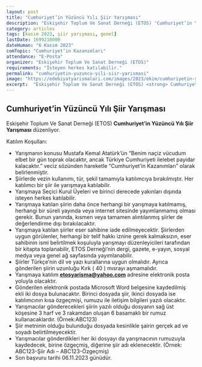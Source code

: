 ```yaml
---
layout: post
title: "Cumhuriyet’in Yüzüncü Yılı Şiir Yarışması"
description: "Eskişehir Toplum Ve Sanat Derneği (ETOS) 'Cumhuriyet’in Yüzüncü Yılı Şiir Yarışması' düzenliyor."
category: articles
tags: [kasım 2023, şiir yarışması, genel]
lastDate: 1699218000
dateHuman: "6 Kasım 2023"
comTopic: "Cumhuriyet’in Kazanımları"
attendance: "E-Posta"
organizer: "Eskişehir Toplum Ve Sanat Derneği (ETOS)"
requirements: "İsteyen herkes katılabilir."
permalink: "cumhuriyetin-yuzuncu-yili-siir-yarismasi"
image: "https://edebiyatyarismalari.com/images/2023/ekim/cumhuriyetin-yuzuncu-yili-siir-yarismasi.jpg"
excerpt:  "Eskişehir Toplum Ve Sanat Derneği (ETOS) <strong> Cumhuriyet’in Yüzüncü Yılı Şiir Yarışması </strong> düzenliyor."
---
```


## Cumhuriyet’in Yüzüncü Yılı Şiir Yarışması
Eskişehir Toplum Ve Sanat Derneği (ETOS) **Cumhuriyet’in Yüzüncü Yılı Şiir Yarışması** düzenliyor.  

Katılım Koşulları:
- Yarışmanın konusu Mustafa Kemal Atatürk’ün “Benim naçiz vücudum elbet bir gün toprak olacaktır, ancak Türkiye Cumhuriyeti ilelebet payidar kalacaktır.” veciz sözünden hareketle “Cumhuriyet’in Kazanımları” olarak belirlenmiştir.
- Şiirlerde vezin kullanımı, tür, şekil tamamıyla katılımcıya bırakılmıştır. Her katılımcı bir şiir ile yarışmaya katılabilir.
- Yarışmaya Seçici Kurul Üyeleri ve birinci derecede yakınları dışında isteyen herkes katılabilir.
- Yarışmaya katılan şiirin daha önce herhangi bir yarışmaya katılmamış, herhangi bir süreli yayında veya internet sitesinde yayımlanmamış olması gerekir. Bunun yanında, kısmen veya tamamen alıntılanmış şiirler de değerlendirme dışı bırakılacaktır.
- Yarışmaya katılan şiirler eser sahibine iade edilmeyecektir. Şiirlerden uygun görülenler, herhangi bir telif hakkı iznine gerek kalmaksızın, eser sahibinin ismi belirtilmek koşuluyla yarışmayı düzenleyicileri tarafından bir kitapta toplanabilir, ETOS Derneği’nin dergi, gazete, e-yayın, sosyal medya veya genel ağ sayfasında yayımlanabilir.
- Şiirler Türkçe’nin dil ve yazı kurallarına uygun olmalıdır. Ayrıca gönderilen şiirin uzunluğu Kırk ( 40 ) mısrayı aşmamalıdır.
- Yarışmaya katılım **etosyarisma@yahoo.com** adresine elektronik posta yoluyla olacaktır.
- Gönderilen elektronik postada Microsoft Word belgesine kaydedilmiş ekli iki dosya bulunacaktır. Birinci dosyada şiir, ikinci dosyada ise katılımcının kısa özgeçmişi, rumuzu ile iletişim bilgileri yazılı olacaktır.
- Yarışmacılar gönderecekleri şiirin yazılı olduğu dosyanın sağ üst köşesine 3 harf ve 3 rakamdan oluşan 6 basamaklı bir rumuz kullanacaklardır. (Örnek:ABC123)
- Şiir metninin olduğu bulunduğu dosyada kesinlikle şairin gerçek ad ve soyadı belirtilmeyecektir.
- Yarışmacılar gönderdikleri her iki dosyayı da yarışmacının rumuzuyla kaydedecek, birine özgeçmiş, diğerine şiir adı eklenecektir. (Örnek: ABC123-Şiir Adı – ABC123-Özgeçmiş)
- Son başvuru tarihi 06.11.2023 günüdür.
